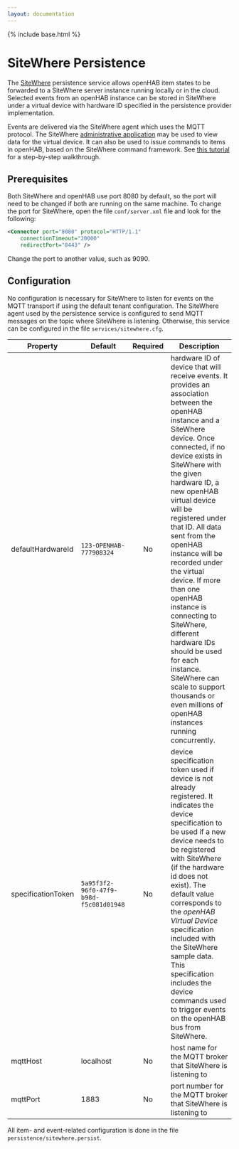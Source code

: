 ```yaml
---
layout: documentation
---
```


{% include base.html %}

# SiteWhere Persistence

The [SiteWhere](http://www.sitewhere.org/) persistence service allows openHAB item states to be forwarded to a SiteWhere server instance running locally or in the cloud. Selected events from an openHAB instance can be stored in SiteWhere under a virtual device with hardware ID specified in the persistence provider implementation. 

Events are delivered via the SiteWhere agent which uses the MQTT protocol. The SiteWhere [administrative application](http://documentation.sitewhere.org/userguide/adminui/adminui.html) may be used to view data for the virtual device. It can also be used to issue commands to items in openHAB, based on the SiteWhere command framework. See [this tutorial](http://documentation.sitewhere.org/integration/openhab.html) for a step-by-step walkthrough.

## Prerequisites

Both SiteWhere and openHAB use port 8080 by default, so the port will need to be changed if both are running on the same machine. To change the port for SiteWhere, open the file `conf/server.xml` file and look for the following:

```xml
<Connector port="8080" protocol="HTTP/1.1"
    connectionTimeout="20000"
    redirectPort="8443" />
```

Change the port to another value, such as 9090.

## Configuration

No configuration is necessary for SiteWhere to listen for events on the MQTT transport if using the default tenant configuration. The SiteWhere agent used by the persistence service is configured to send MQTT messages on the topic where SiteWhere is listening.  Otherwise, this service can be configured in the file `services/sitewhere.cfg`.

| Property | Default | Required | Description |
|----------|---------|:--------:|-------------|
| defaultHardwareId | `123-OPENHAB-777908324` | No | hardware ID of device that will receive events. It provides an association between the openHAB instance and a SiteWhere device. Once connected, if no device exists in SiteWhere with the given hardware ID, a new openHAB virtual device will be registered under that ID. All data sent from the openHAB instance will be recorded under the virtual device. If more than one openHAB instance is connecting to SiteWhere, different hardware IDs should be used for each instance. SiteWhere can scale to support thousands or even millions of openHAB instances running concurrently. |
| specificationToken | `5a95f3f2-96f0-47f9-b98d-f5c081d01948` | No | device specification token used if device is not already registered. It indicates the device specification to be used if a new device needs to be registered with SiteWhere (if the hardware id does not exist). The default value corresponds to the *openHAB Virtual Device* specification included with the SiteWhere sample data. This specification includes the device commands used to trigger events on the openHAB bus from SiteWhere. |
| mqttHost | localhost |  No    | host name for the MQTT broker that SiteWhere is listening to |
| mqttPort | 1883    |    No    | port number for the MQTT broker that SiteWhere is listening to |

All item- and event-related configuration is done in the file `persistence/sitewhere.persist`.
